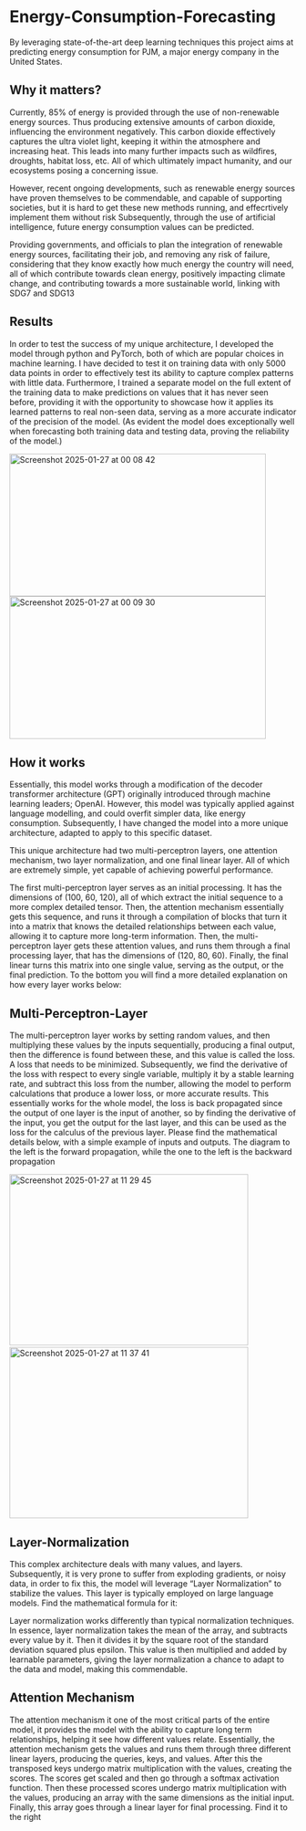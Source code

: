 # Energy-Consumption-Forecasting
By leveraging state-of-the-art deep learning techniques this project aims at predicting energy consumption for PJM, a major energy company in the United States. ​

## Why it matters?
Currently, 85% of energy is provided through the use of non-renewable energy sources. Thus producing extensive amounts of carbon dioxide, influencing the environment negatively. This carbon dioxide effectively captures the ultra violet light, keeping it within the atmosphere and increasing heat. This leads into many further impacts such as wildfires, droughts, habitat loss, etc. All of which ultimately impact humanity, and our ecosystems posing a concerning issue. ​

However, recent ongoing developments, such as renewable energy sources have proven themselves to be commendable, and capable of supporting societies, but it is hard to get these new methods running, and effecrtively implement them without risk Subsequently, through the use of artificial intelligence, future energy consumption values can be predicted. ​

Providing governments, and officials to plan the integration of renewable energy sources, facilitating their job, and removing any risk of failure, considering that they know exactly how much energy the country will need, all of which contribute towards clean energy, positively impacting climate change, and contributing towards a more sustainable world, linking with SDG7 and SDG13​

## Results
In order to test the success of my unique architecture, I developed the model through python and PyTorch, both of which are popular choices in machine learning. I have decided to test it on training data with only 5000 data points in order to effectively test its ability to capture complex patterns with little data. Furthermore, I trained a separate model on the full extent of the training data to make predictions on values that it has never seen before, providing it with the opportunity to showcase how it applies its learned patterns to real non-seen data, serving as a more accurate indicator of the precision of the model. (As evident the model does exceptionally well when forecasting both training data and testing data, proving the reliability of the model.)​

<img width="450" height="250" alt="Screenshot 2025-01-27 at 00 08 42" src="https://github.com/user-attachments/assets/f865a7c1-bfb2-46d9-a018-50297d596b47" />
<img width="450" height="250" alt="Screenshot 2025-01-27 at 00 09 30" src="https://github.com/user-attachments/assets/cf9cd434-2726-485d-b36b-007a54ef9820" />

## How it works
​Essentially, this model works through a modification of the decoder transformer architecture (GPT) originally introduced through machine learning leaders; OpenAI. However, this model was typically applied against language modelling, and could overfit simpler data, like energy consumption. Subsequently, I have changed the model into a more unique architecture, adapted to apply to this specific dataset. ​

This unique architecture had two multi-perceptron layers, one attention mechanism, two layer normalization, and one final linear layer. All of which are extremely simple, yet capable of achieving powerful performance.​

The first multi-perceptron layer serves as an initial processing. It has the dimensions of (100, 60, 120), all of which extract the initial sequence to a more complex detailed tensor. Then, the attention mechanism essentially gets this sequence, and runs it through a compilation of blocks that turn it into a matrix that knows the detailed relationships between each value, allowing it to capture more long-term information. Then, the multi-perceptron layer gets these attention values, and runs them through a final processing layer, that has the dimensions of (120, 80, 60).  Finally, the final linear turns this matrix into one single value, serving as the output, or the final prediction. To the bottom you will find a more detailed explanation on how every layer works below:​

## Multi-Perceptron-Layer
The multi-perceptron layer works by setting random values, and then multiplying these values by the inputs sequentially, producing a final output, then the difference is found between these, and this value is called the loss. A loss that needs to be minimized. Subsequently, we find the derivative of the loss with respect to every single variable, multiply it by a stable learning rate, and subtract this loss from the number, allowing the model to perform calculations that produce a lower loss, or more accurate results. This essentially works for the whole model, the loss is back propagated since the output of one layer is the input of another, so by finding the derivative of the input, you get the output for the last layer, and this can be used as the loss for the calculus  of the previous layer. Please find the mathematical details below, with a simple example of inputs and outputs. The diagram to the left is the forward propagation, while the one to the left is the backward propagation​

​<img width="419" height="300" alt="Screenshot 2025-01-27 at 11 29 45" src="https://github.com/user-attachments/assets/b6a0f4fb-0ab9-4da9-af60-787b43235ccf" />
<img width="419" height="300" alt="Screenshot 2025-01-27 at 11 37 41" src="https://github.com/user-attachments/assets/73e6a28a-8da5-4cae-b4e9-40860270dfa9" />

## Layer-Normalization
This complex architecture deals with many values, and layers. Subsequently, it is very prone to suffer from exploding gradients, or noisy data, in order to fix this, the model will leverage “Layer Normalization” to stabilize the values. This layer is typically employed on large language models. Find the mathematical formula for it:​

​Layer normalization works differently than typical normalization techniques. In essence, layer normalization takes the mean of the array, and subtracts every value by it. Then it divides it by the square root of the standard deviation squared plus epsilon. This value is then multiplied and added by learnable parameters, giving the layer normalization a chance to adapt to the data and model, making this commendable.​

## Attention Mechanism
The attention mechanism it one of the most critical parts of the entire model, it provides the model with the ability to capture long term relationships, helping it see how different values relate. Essentially, the attention mechanism gets the values and runs them through three different linear layers, producing the queries, keys, and values. After this the transposed keys undergo matrix multiplication with the values, creating the scores. The scores get scaled and then go through a softmax activation function. Then these processed scores undergo matrix multiplication with the values, producing an array with the same dimensions as the initial input. Finally, this array goes through a linear layer for final processing. Find it to the right​

​

 ​

​


​
​

​

​
